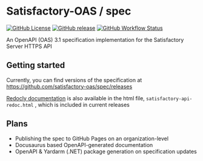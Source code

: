 # Satisfactory-OAS / spec
[![GitHub License](https://img.shields.io/github/license/satisfactory-oas/spec?style=flat-square)](https://github.com/satisfactory-oas/spec/blob/main/LICENSE)
[![GitHub release](https://img.shields.io/github/v/release/satisfactory-oas/spec?style=flat-square)](https://github.com/satisfactory-oas/spec/releases)
[![GitHub Workflow Status](https://img.shields.io/github/actions/workflow/status/satisfactory-oas/spec/build-publish.yaml?style=flat-square)](https://github.com/satisfactory-oas/spec/actions/workflows/build-publish.yaml)

An OpenAPI (OAS) 3.1 specification implementation for the Satisfactory Server HTTPS API

## Getting started
Currently, you can find versions of the specification at https://github.com/satisfactory-oas/spec/releases

[Redocly documentation](https://redocly.com) is also available in the html file, `satisfactory-api-redoc.html` , which is included in current releases

## Plans
- Publishing the spec to GitHub Pages on an organization-level
- Docusaurus based OpenAPI-generated documentation
- OpenAPI & Yardarm (.NET) package generation on specification updates
